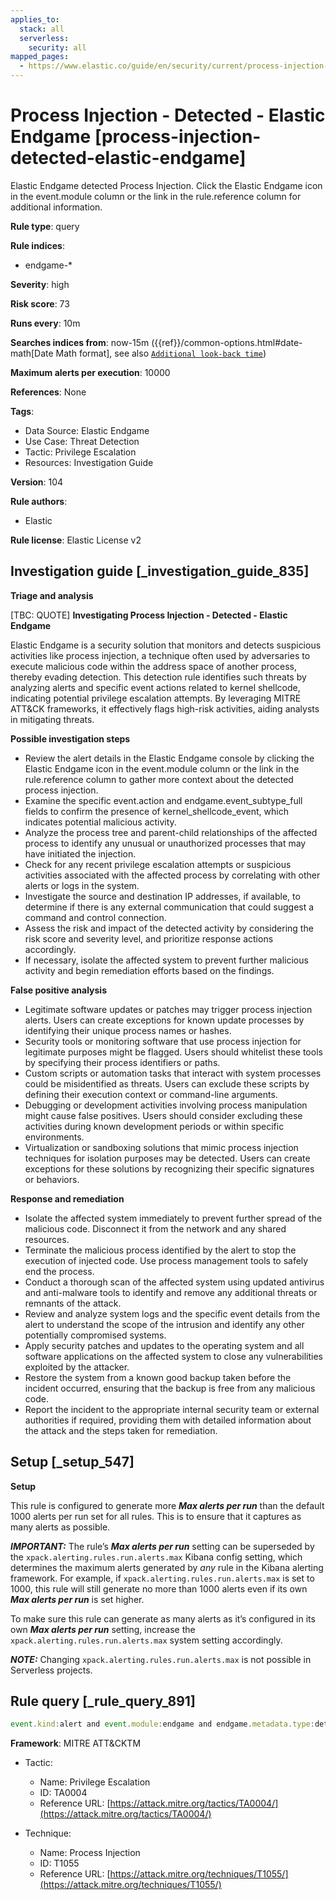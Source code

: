 ```yaml
---
applies_to:
  stack: all
  serverless:
    security: all
mapped_pages:
  - https://www.elastic.co/guide/en/security/current/process-injection-detected-elastic-endgame.html
---
```


# Process Injection - Detected - Elastic Endgame [process-injection-detected-elastic-endgame]

Elastic Endgame detected Process Injection. Click the Elastic Endgame icon in the event.module column or the link in the rule.reference column for additional information.

**Rule type**: query

**Rule indices**:

* endgame-*

**Severity**: high

**Risk score**: 73

**Runs every**: 10m

**Searches indices from**: now-15m ({{ref}}/common-options.html#date-math[Date Math format], see also [`Additional look-back time`](docs-content://solutions/security/detect-and-alert/create-detection-rule.md#rule-schedule))

**Maximum alerts per execution**: 10000

**References**: None

**Tags**:

* Data Source: Elastic Endgame
* Use Case: Threat Detection
* Tactic: Privilege Escalation
* Resources: Investigation Guide

**Version**: 104

**Rule authors**:

* Elastic

**Rule license**: Elastic License v2

## Investigation guide [_investigation_guide_835]

**Triage and analysis**

[TBC: QUOTE]
**Investigating Process Injection - Detected - Elastic Endgame**

Elastic Endgame is a security solution that monitors and detects suspicious activities like process injection, a technique often used by adversaries to execute malicious code within the address space of another process, thereby evading detection. This detection rule identifies such threats by analyzing alerts and specific event actions related to kernel shellcode, indicating potential privilege escalation attempts. By leveraging MITRE ATT&CK frameworks, it effectively flags high-risk activities, aiding analysts in mitigating threats.

**Possible investigation steps**

* Review the alert details in the Elastic Endgame console by clicking the Elastic Endgame icon in the event.module column or the link in the rule.reference column to gather more context about the detected process injection.
* Examine the specific event.action and endgame.event_subtype_full fields to confirm the presence of kernel_shellcode_event, which indicates potential malicious activity.
* Analyze the process tree and parent-child relationships of the affected process to identify any unusual or unauthorized processes that may have initiated the injection.
* Check for any recent privilege escalation attempts or suspicious activities associated with the affected process by correlating with other alerts or logs in the system.
* Investigate the source and destination IP addresses, if available, to determine if there is any external communication that could suggest a command and control connection.
* Assess the risk and impact of the detected activity by considering the risk score and severity level, and prioritize response actions accordingly.
* If necessary, isolate the affected system to prevent further malicious activity and begin remediation efforts based on the findings.

**False positive analysis**

* Legitimate software updates or patches may trigger process injection alerts. Users can create exceptions for known update processes by identifying their unique process names or hashes.
* Security tools or monitoring software that use process injection for legitimate purposes might be flagged. Users should whitelist these tools by specifying their process identifiers or paths.
* Custom scripts or automation tasks that interact with system processes could be misidentified as threats. Users can exclude these scripts by defining their execution context or command-line arguments.
* Debugging or development activities involving process manipulation might cause false positives. Users should consider excluding these activities during known development periods or within specific environments.
* Virtualization or sandboxing solutions that mimic process injection techniques for isolation purposes may be detected. Users can create exceptions for these solutions by recognizing their specific signatures or behaviors.

**Response and remediation**

* Isolate the affected system immediately to prevent further spread of the malicious code. Disconnect it from the network and any shared resources.
* Terminate the malicious process identified by the alert to stop the execution of injected code. Use process management tools to safely end the process.
* Conduct a thorough scan of the affected system using updated antivirus and anti-malware tools to identify and remove any additional threats or remnants of the attack.
* Review and analyze system logs and the specific event details from the alert to understand the scope of the intrusion and identify any other potentially compromised systems.
* Apply security patches and updates to the operating system and all software applications on the affected system to close any vulnerabilities exploited by the attacker.
* Restore the system from a known good backup taken before the incident occurred, ensuring that the backup is free from any malicious code.
* Report the incident to the appropriate internal security team or external authorities if required, providing them with detailed information about the attack and the steps taken for remediation.


## Setup [_setup_547]

**Setup**

This rule is configured to generate more ***Max alerts per run*** than the default 1000 alerts per run set for all rules. This is to ensure that it captures as many alerts as possible.

***IMPORTANT:*** The rule’s ***Max alerts per run*** setting can be superseded by the `xpack.alerting.rules.run.alerts.max` Kibana config setting, which determines the maximum alerts generated by *any* rule in the Kibana alerting framework. For example, if `xpack.alerting.rules.run.alerts.max` is set to 1000, this rule will still generate no more than 1000 alerts even if its own ***Max alerts per run*** is set higher.

To make sure this rule can generate as many alerts as it’s configured in its own ***Max alerts per run*** setting, increase the `xpack.alerting.rules.run.alerts.max` system setting accordingly.

***NOTE:*** Changing `xpack.alerting.rules.run.alerts.max` is not possible in Serverless projects.


## Rule query [_rule_query_891]

```js
event.kind:alert and event.module:endgame and endgame.metadata.type:detection and (event.action:kernel_shellcode_event or endgame.event_subtype_full:kernel_shellcode_event)
```

**Framework**: MITRE ATT&CKTM

* Tactic:

    * Name: Privilege Escalation
    * ID: TA0004
    * Reference URL: [https://attack.mitre.org/tactics/TA0004/](https://attack.mitre.org/tactics/TA0004/)

* Technique:

    * Name: Process Injection
    * ID: T1055
    * Reference URL: [https://attack.mitre.org/techniques/T1055/](https://attack.mitre.org/techniques/T1055/)




